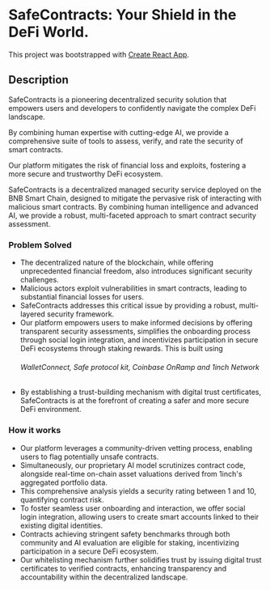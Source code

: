 # SafeContracts: Your Shield in the DeFi World.

This project was bootstrapped with [Create React App](https://github.com/facebook/create-react-app).

## Description

SafeContracts is a pioneering decentralized security solution that empowers users and developers to confidently navigate the complex DeFi landscape. 

By combining human expertise with cutting-edge AI, we provide a comprehensive suite of tools to assess, verify, and rate the security of smart contracts. 

Our platform mitigates the risk of financial loss and exploits, fostering a more secure and trustworthy DeFi ecosystem.

SafeContracts is a decentralized managed security service deployed on the BNB Smart Chain, designed to mitigate the pervasive risk of interacting with malicious smart contracts. By combining human intelligence and advanced AI, we provide a robust, multi-faceted approach to smart contract security assessment.

### Problem Solved

- The decentralized nature of the blockchain, while offering unprecedented financial freedom, also introduces significant security challenges. 
- Malicious actors exploit vulnerabilities in smart contracts, leading to substantial financial losses for users. 
- SafeContracts addresses this critical issue by providing a robust, multi-layered security framework.
-  Our platform empowers users to make informed decisions by offering transparent security assessments, simplifies the onboarding process through social login integration, and incentivizes participation in secure DeFi ecosystems through staking rewards. This is built using <h6>WalletConnect, Safe protocol kit, Coinbase OnRamp and 1inch Network </h6>
- By establishing a trust-building mechanism with digital trust certificates, SafeContracts is at the forefront of creating a safer and more secure DeFi environment.

### How it works
- Our platform leverages a community-driven vetting process, enabling users to flag potentially unsafe contracts. 
- Simultaneously, our proprietary AI model scrutinizes contract code, alongside real-time on-chain asset valuations derived from 1inch's aggregated portfolio data. 
- This comprehensive analysis yields a security rating between 1 and 10, quantifying contract risk.
- To foster seamless user onboarding and interaction, we offer social login integration, allowing users to create smart accounts linked to their existing digital identities. 
- Contracts achieving stringent safety benchmarks through both community and AI evaluation are eligible for staking, incentivizing participation in a secure DeFi ecosystem. 
- Our whitelisting mechanism further solidifies trust by issuing digital trust certificates to verified contracts, enhancing transparency and accountability within the decentralized landscape.

